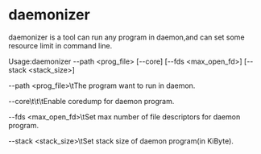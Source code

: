 # daemonizer
daemonizer is a tool can run any program in daemon,and can set some resource limit in command line.

Usage:daemonizer --path <prog_file> [--core] [--fds <max_open_fd>] [--stack <stack_size>]

--path <prog_file>\tThe program want to run in daemon.

--core\t\t\tEnable coredump for daemon program.

--fds <max_open_fd>\tSet max number of file descriptors for daemon program.

--stack <stack_size>\tSet stack size of daemon program(in KiByte).


